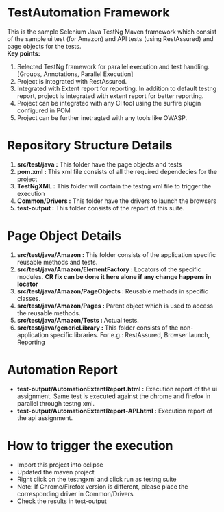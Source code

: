 # TestAutomation Framework

This is the sample Selenium Java TestNg Maven framework which consist of the sample ui test (for Amazon) and API tests (using RestAssured)  and page objects for the tests.<br>
<b>Key points:</b><br>
<ol>
  <li>Selected TestNg framework for parallel execution and test handling. [Groups, Annotations, Parallel Execution]</li>
  <li>Project is integrated with RestAssured.</li>
  <li>Integrated with Extent report for reporting. In addition to default testng report, project is integrated with extent report for better reporting.</li>
  <li>Project can be integrated with any CI tool using the surfire plugin configured in POM</li>
  <li>Project can be further inetragted with any tools like OWASP.</li>
</ol>

# Repository Structure Details
<ol>
<li><b>src/test/java :</b> This folder have the page objects and tests</li>
<li><b>pom.xml :</b> This xml file consists of all the required dependecies for the project</li>
<li><b>TestNgXML :</b> This folder will contain the testng xml file to trigger the execution</li>
<li><b>Common/Drivers :</b> This folder have the drivers to launch the browsers</li>
<li><b>test-output :</b> This folder consists of the report of this suite.</li>
</ol>


# Page Object Details
<ol>
  <li><b>src/test/java/Amazon : </b> This folder consists of the application specific reusable methods and tests.</li>
  <li><b>src/test/java/Amazon/ElementFactory : </b>Locators of the specific modules. <b>CR fix can be done it here alone if any change happens in locator</b></li>
  <li><b>src/test/java/Amazon/PageObjects : </b>Reusable methods in specific classes.</li>
  <li><b>src/test/java/Amazon/Pages : </b>Parent object which is used to access the reusable methods.</li>
  <li><b>src/test/java/Amazon/Tests : </b> Actual tests.</li>
  <li><b>src/test/java/genericLibrary : </b>This folder consists of the non-application specific libraries. For e.g.: RestAssured, Browser launch, Reporting</li>
</ol>

# Automation Report
<ul>
	<li><b>test-output/AutomationExtentReport.html :</b> Execution report of the ui assignment. Same test is executed against the chrome and firefox in parallel through testng xml.</li>
	<li><b>test-output/AutomationExtentReport-API.html :</b> Execution report of the api assignment.</li>
</ul>

# How to trigger the execution
<ul>
  <li>Import this project into eclipse</li>
  <li>Updated the maven project</li>
  <li>Right click on the testngxml and click run as testng suite</li>
  <li>Note: If Chrome/Firefox version is different, please place the corresponding driver in Common/Drivers</li>
  <li>Check the results in test-output</li>
</ul>

